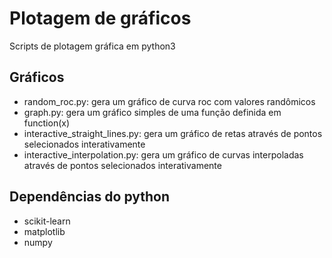 # Plotagem de gráficos

Scripts de plotagem gráfica em python3

## Gráficos

- random_roc.py: gera um gráfico de curva roc com valores randômicos
- graph.py: gera um gráfico simples de uma função definida em function(x)
- interactive_straight_lines.py: gera um gráfico de retas através de pontos selecionados interativamente
- interactive_interpolation.py: gera um gráfico de curvas interpoladas através de pontos selecionados interativamente

## Dependências do python

- scikit-learn
- matplotlib
- numpy
